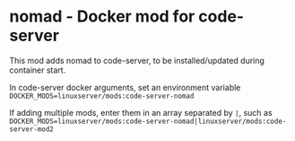 # nomad - Docker mod for code-server

This mod adds nomad to code-server, to be installed/updated during container start.

In code-server docker arguments, set an environment variable `DOCKER_MODS=linuxserver/mods:code-server-nomad`

If adding multiple mods, enter them in an array separated by `|`, such as `DOCKER_MODS=linuxserver/mods:code-server-nomad|linuxserver/mods:code-server-mod2`
